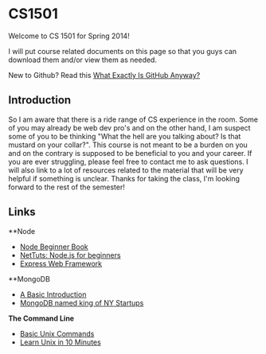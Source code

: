 CS1501
======

Welcome to CS 1501 for Spring 2014!

I will put course related documents on this page so that you guys can download them and/or view them as needed.

New to Github? Read this <a href="http://techcrunch.com/2012/07/14/what-exactly-is-github-anyway/">What Exactly Is GitHub Anyway?</a>


Introduction
---

So I am aware that there is a ride range of CS experience in the room. Some of you may already be web dev pro's and on the other hand, I am suspect some of you to be thinking "What the hell are you talking about? Is that mustard on your collar?".  This course is not meant to be a burden on you and on the contrary is supposed to be beneficial to you and your career.  If you are ever struggling, please feel free to contact me to ask questions. I will also link to a lot of resources related to the material that will be very helpful if something is unclear. Thanks for taking the class, I'm looking forward to the rest of the semester!

Links
---

**Node
* <a href="http://www.nodebeginner.org/">Node Beginner Book</a>
* <a href="http://net.tutsplus.com/tutorials/javascript-ajax/node-js-for-beginners/">NetTuts: Node.js for beginners</a>
* <a href="http://expressjs.com/">Express Web Framework</a>

**MongoDB
* <a href="http://mongodb.github.io/node-mongodb-native/api-articles/nodekoarticle1.html">A Basic Introduction</a>
* <a href="http://www.bloomberg.com/news/2013-10-04/mongodb-becomes-king-of-nyc-startups-with-1-2-billion-valuation.html">MongoDB named king of NY Startups</a>

**The Command Line**
* <a href="http://mally.stanford.edu/~sr/computing/basic-unix.html">Basic Unix Commands</a>
* <a href="http://freeengineer.org/learnUNIXin10minutes.html">Learn Unix in 10 Minutes</a>
